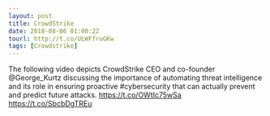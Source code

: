 ```yaml
---
layout: post
title: CrowdStrike
date: 2018-08-06 01:00:22
tourl: http://t.co/ULWFfruGKw
tags: [Crowdstrike]
---
```

The following video depicts CrowdStrike CEO and co-founder @George_Kurtz discussing the importance of automating threat intelligence and its role in ensuring proactive #cybersecurity that can actually prevent and predict future attacks. https://t.co/OWtIc75wSa https://t.co/SbcbDgTREu